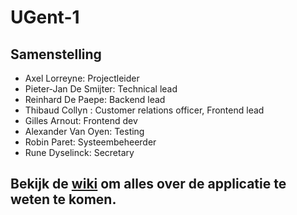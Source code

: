 # UGent-1

## Samenstelling
- Axel Lorreyne: Projectleider
- Pieter-Jan De Smijter: Technical lead
- Reinhard De Paepe: Backend lead
- Thibaud Collyn : Customer relations officer, Frontend lead
- Gilles Arnout: Frontend dev
- Alexander Van Oyen: Testing
- Robin Paret: Systeembeheerder
- Rune Dyselinck: Secretary

## Bekijk de [wiki](https://github.com/SELab-2/UGent-1/wiki) om alles over de applicatie te weten te komen.

